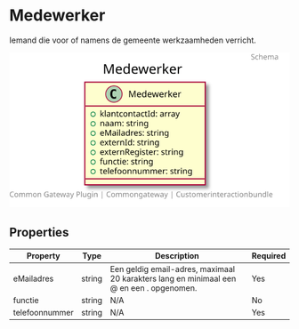 # Medewerker

Iemand die voor of namens de gemeente werkzaamheden verricht.

![Class Diagram](https://github.com/CommonGateway/CustomerInteractionBundle/blob/taak-object-changes-2/docs/schema/klant.medewerker.svg)

## Properties

| Property | Type | Description | Required |
|----------|------|-------------|----------|
| eMailadres | string | Een geldig email-adres, maximaal 20 karakters lang en minimaal een @ en een . opgenomen. | Yes |
| functie | string | N/A | No |
| telefoonnummer | string | N/A | Yes |
